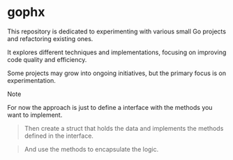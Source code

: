 # gophx

This repository is dedicated to experimenting with various small Go projects and refactoring existing ones.

It explores different techniques and implementations, focusing on improving code quality and efficiency.

Some projects may grow into ongoing initiatives, but the primary focus is on experimentation.

> [!NOTE]
> For now the approach is just to define a interface with the methods you want to implement.

> Then create a struct that holds the data and implements the methods defined in the interface.

> And use the methods to encapsulate the logic.
